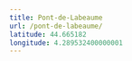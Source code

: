 ```yaml
---
title: Pont-de-Labeaume
url: /pont-de-labeaume/
latitude: 44.665182
longitude: 4.289532400000001
---
```

